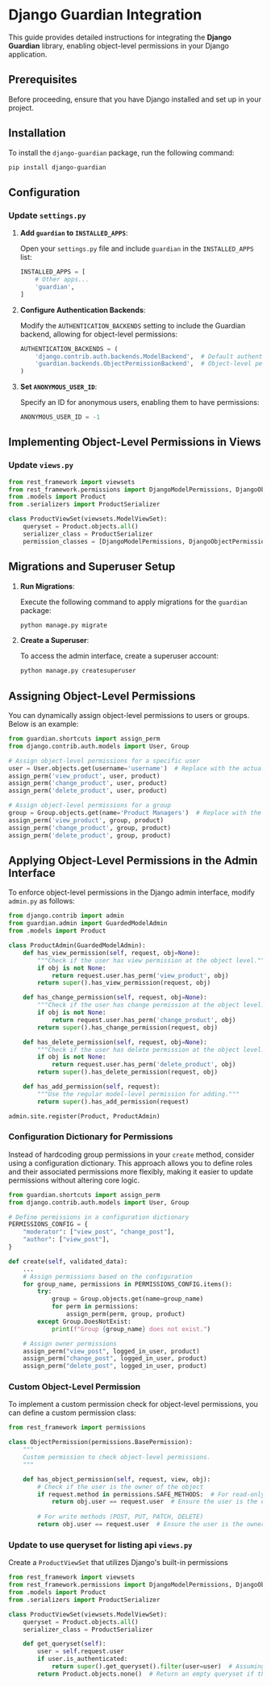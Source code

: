 # Django Guardian Integration

This guide provides detailed instructions for integrating the **Django Guardian** library, enabling object-level permissions in your Django application.

## Prerequisites

Before proceeding, ensure that you have Django installed and set up in your project.

## Installation

To install the `django-guardian` package, run the following command:

```bash
pip install django-guardian
```

## Configuration

### Update `settings.py`

1. **Add `guardian` to `INSTALLED_APPS`**:

   Open your `settings.py` file and include `guardian` in the `INSTALLED_APPS` list:

   ```python
   INSTALLED_APPS = [
       # Other apps...
       'guardian',
   ]
   ```

2. **Configure Authentication Backends**:

   Modify the `AUTHENTICATION_BACKENDS` setting to include the Guardian backend, allowing for object-level permissions:

   ```python
   AUTHENTICATION_BACKENDS = (
       'django.contrib.auth.backends.ModelBackend',  # Default authentication backend
       'guardian.backends.ObjectPermissionBackend',  # Object-level permissions
   )
   ```

3. **Set `ANONYMOUS_USER_ID`**:

   Specify an ID for anonymous users, enabling them to have permissions:

   ```python
   ANONYMOUS_USER_ID = -1
   ```

## Implementing Object-Level Permissions in Views

### Update `views.py`

```python
from rest_framework import viewsets
from rest_framework.permissions import DjangoModelPermissions, DjangoObjectPermissions
from .models import Product
from .serializers import ProductSerializer

class ProductViewSet(viewsets.ModelViewSet):
    queryset = Product.objects.all()
    serializer_class = ProductSerializer
    permission_classes = [DjangoModelPermissions, DjangoObjectPermissions]
```

## Migrations and Superuser Setup

1. **Run Migrations**:

   Execute the following command to apply migrations for the `guardian` package:

   ```bash
   python manage.py migrate
   ```

2. **Create a Superuser**:

   To access the admin interface, create a superuser account:

   ```bash
   python manage.py createsuperuser
   ```

## Assigning Object-Level Permissions

You can dynamically assign object-level permissions to users or groups. Below is an example:

```python
from guardian.shortcuts import assign_perm
from django.contrib.auth.models import User, Group

# Assign object-level permissions for a specific user
user = User.objects.get(username='username')  # Replace with the actual username
assign_perm('view_product', user, product)
assign_perm('change_product', user, product)
assign_perm('delete_product', user, product)

# Assign object-level permissions for a group
group = Group.objects.get(name='Product Managers')  # Replace with the actual group name
assign_perm('view_product', group, product)
assign_perm('change_product', group, product)
assign_perm('delete_product', group, product)
```

## Applying Object-Level Permissions in the Admin Interface

To enforce object-level permissions in the Django admin interface, modify `admin.py` as follows:

```python
from django.contrib import admin
from guardian.admin import GuardedModelAdmin
from .models import Product

class ProductAdmin(GuardedModelAdmin):
    def has_view_permission(self, request, obj=None):
        """Check if the user has view permission at the object level."""
        if obj is not None:
            return request.user.has_perm('view_product', obj)
        return super().has_view_permission(request, obj)

    def has_change_permission(self, request, obj=None):
        """Check if the user has change permission at the object level."""
        if obj is not None:
            return request.user.has_perm('change_product', obj)
        return super().has_change_permission(request, obj)

    def has_delete_permission(self, request, obj=None):
        """Check if the user has delete permission at the object level."""
        if obj is not None:
            return request.user.has_perm('delete_product', obj)
        return super().has_delete_permission(request, obj)

    def has_add_permission(self, request):
        """Use the regular model-level permission for adding."""
        return super().has_add_permission(request)

admin.site.register(Product, ProductAdmin)
```

### Configuration Dictionary for Permissions

Instead of hardcoding group permissions in your `create` method, consider using a configuration dictionary. This approach allows you to define roles and their associated permissions more flexibly, making it easier to update permissions without altering core logic.

```python
from guardian.shortcuts import assign_perm
from django.contrib.auth.models import User, Group

# Define permissions in a configuration dictionary
PERMISSIONS_CONFIG = {
    "moderator": ["view_post", "change_post"],
    "author": ["view_post"],
}

def create(self, validated_data):
    ...
    # Assign permissions based on the configuration
    for group_name, permissions in PERMISSIONS_CONFIG.items():
        try:
            group = Group.objects.get(name=group_name)
            for perm in permissions:
                assign_perm(perm, group, product)
        except Group.DoesNotExist:
            print(f"Group {group_name} does not exist.")

    # Assign owner permissions
    assign_perm("view_post", logged_in_user, product)
    assign_perm("change_post", logged_in_user, product)
    assign_perm("delete_post", logged_in_user, product)
```

### Custom Object-Level Permission

To implement a custom permission check for object-level permissions, you can define a custom permission class:

```python
from rest_framework import permissions

class ObjectPermission(permissions.BasePermission):
    """
    Custom permission to check object-level permissions.
    """

    def has_object_permission(self, request, view, obj):
        # Check if the user is the owner of the object
        if request.method in permissions.SAFE_METHODS:  # For read-only methods
            return obj.user == request.user  # Ensure the user is the owner
        
        # For write methods (POST, PUT, PATCH, DELETE)
        return obj.user == request.user  # Ensure the user is the owner
```

### Update to use queryset for listing api `views.py`

Create a `ProductViewSet` that utilizes Django's built-in permissions

```python
from rest_framework import viewsets
from rest_framework.permissions import DjangoModelPermissions, DjangoObjectPermissions
from .models import Product
from .serializers import ProductSerializer

class ProductViewSet(viewsets.ModelViewSet):
    queryset = Product.objects.all()
    serializer_class = ProductSerializer

    def get_queryset(self):
        user = self.request.user
        if user.is_authenticated:
            return super().get_queryset().filter(user=user)  # Assuming Product has a ForeignKey to User
        return Product.objects.none()  # Return an empty queryset if the user is not authenticated
```
